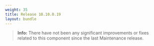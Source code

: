 ```yaml
---
weight: 35
title: Release 10.10.0.19
layout: bundle
---
```


>**Info:** There have not been any significant improvements or fixes related to this component since the last Maintenance release.
